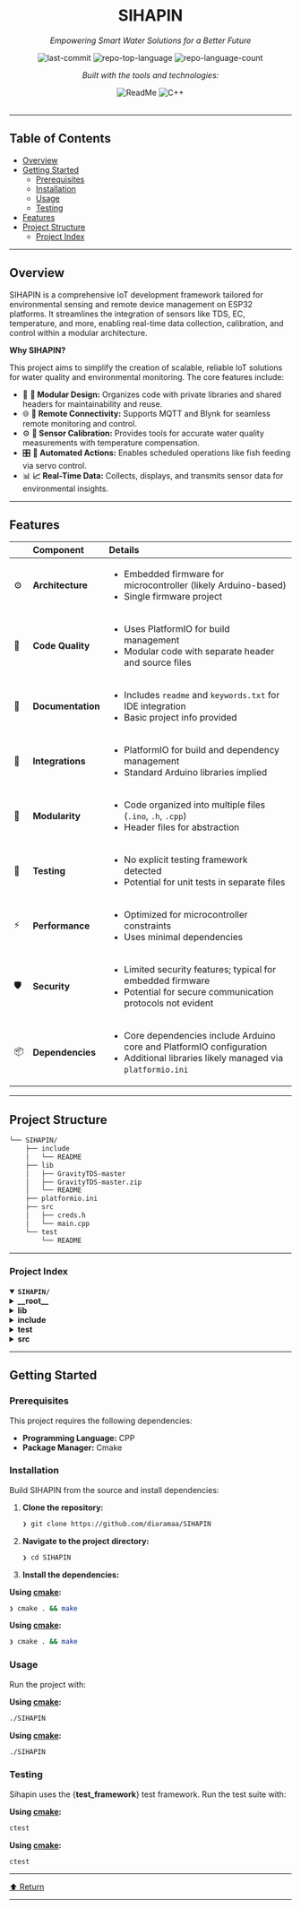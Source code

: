 <div id="top">

<!-- HEADER STYLE: CLASSIC -->
<div align="center">


# SIHAPIN

<em>Empowering Smart Water Solutions for a Better Future</em>

<!-- BADGES -->
<img src="https://img.shields.io/github/last-commit/diaramaa/SIHAPIN?style=flat&logo=git&logoColor=white&color=0080ff" alt="last-commit">
<img src="https://img.shields.io/github/languages/top/diaramaa/SIHAPIN?style=flat&color=0080ff" alt="repo-top-language">
<img src="https://img.shields.io/github/languages/count/diaramaa/SIHAPIN?style=flat&color=0080ff" alt="repo-language-count">

<em>Built with the tools and technologies:</em>

<img src="https://img.shields.io/badge/ReadMe-018EF5.svg?style=flat&logo=ReadMe&logoColor=white" alt="ReadMe">
<img src="https://img.shields.io/badge/C++-00599C.svg?style=flat&logo=C++&logoColor=white" alt="C++">

</div>
<br>

---

## Table of Contents

- [Overview](#overview)
- [Getting Started](#getting-started)
    - [Prerequisites](#prerequisites)
    - [Installation](#installation)
    - [Usage](#usage)
    - [Testing](#testing)
- [Features](#features)
- [Project Structure](#project-structure)
    - [Project Index](#project-index)

---

## Overview

SIHAPIN is a comprehensive IoT development framework tailored for environmental sensing and remote device management on ESP32 platforms. It streamlines the integration of sensors like TDS, EC, temperature, and more, enabling real-time data collection, calibration, and control within a modular architecture.

**Why SIHAPIN?**

This project aims to simplify the creation of scalable, reliable IoT solutions for water quality and environmental monitoring. The core features include:

- 🧩 **🔧 Modular Design:** Organizes code with private libraries and shared headers for maintainability and reuse.
- 🌐 **🚀 Remote Connectivity:** Supports MQTT and Blynk for seamless remote monitoring and control.
- ⚙️ **🔬 Sensor Calibration:** Provides tools for accurate water quality measurements with temperature compensation.
- 🎛️ **🤖 Automated Actions:** Enables scheduled operations like fish feeding via servo control.
- 📊 **📈 Real-Time Data:** Collects, displays, and transmits sensor data for environmental insights.

---

## Features

|      | Component       | Details                                                                                     |
| :--- | :-------------- | :------------------------------------------------------------------------------------------ |
| ⚙️  | **Architecture**  | <ul><li>Embedded firmware for microcontroller (likely Arduino-based)</li><li>Single firmware project</li></ul> |
| 🔩 | **Code Quality**  | <ul><li>Uses PlatformIO for build management</li><li>Modular code with separate header and source files</li></ul> |
| 📄 | **Documentation** | <ul><li>Includes `readme` and `keywords.txt` for IDE integration</li><li>Basic project info provided</li></ul> |
| 🔌 | **Integrations**  | <ul><li>PlatformIO for build and dependency management</li><li>Standard Arduino libraries implied</li></ul> |
| 🧩 | **Modularity**    | <ul><li>Code organized into multiple files (`.ino`, `.h`, `.cpp`)</li><li>Header files for abstraction</li></ul> |
| 🧪 | **Testing**       | <ul><li>No explicit testing framework detected</li><li>Potential for unit tests in separate files</li></ul> |
| ⚡️  | **Performance**   | <ul><li>Optimized for microcontroller constraints</li><li>Uses minimal dependencies</li></ul> |
| 🛡️ | **Security**      | <ul><li>Limited security features; typical for embedded firmware</li><li>Potential for secure communication protocols not evident</li></ul> |
| 📦 | **Dependencies**  | <ul><li>Core dependencies include Arduino core and PlatformIO configuration</li><li>Additional libraries likely managed via `platformio.ini`</li></ul> |

---

## Project Structure

```sh
└── SIHAPIN/
    ├── include
    │   └── README
    ├── lib
    │   ├── GravityTDS-master
    │   ├── GravityTDS-master.zip
    │   └── README
    ├── platformio.ini
    ├── src
    │   ├── creds.h
    │   └── main.cpp
    └── test
        └── README
```

---

### Project Index

<details open>
	<summary><b><code>SIHAPIN/</code></b></summary>
	<!-- __root__ Submodule -->
	<details>
		<summary><b>__root__</b></summary>
		<blockquote>
			<div class='directory-path' style='padding: 8px 0; color: #666;'>
				<code><b>⦿ __root__</b></code>
			<table style='width: 100%; border-collapse: collapse;'>
			<thead>
				<tr style='background-color: #f8f9fa;'>
					<th style='width: 30%; text-align: left; padding: 8px;'>File Name</th>
					<th style='text-align: left; padding: 8px;'>Summary</th>
				</tr>
			</thead>
				<tr style='border-bottom: 1px solid #eee;'>
					<td style='padding: 8px;'><b><a href='https://github.com/diaramaa/SIHAPIN/blob/master/platformio.ini'>platformio.ini</a></b></td>
					<td style='padding: 8px;'>- Defines the configuration for an ESP32-based IoT platform utilizing Arduino framework, integrating various sensors and communication libraries<br>- Facilitates device setup, sensor management, and network connectivity, enabling seamless data collection and remote monitoring within the overall system architecture<br>- Ensures consistent build and deployment processes for the embedded environment.</td>
				</tr>
			</table>
		</blockquote>
	</details>
	<!-- lib Submodule -->
	<details>
		<summary><b>lib</b></summary>
		<blockquote>
			<div class='directory-path' style='padding: 8px 0; color: #666;'>
				<code><b>⦿ lib</b></code>
			<table style='width: 100%; border-collapse: collapse;'>
			<thead>
				<tr style='background-color: #f8f9fa;'>
					<th style='width: 30%; text-align: left; padding: 8px;'>File Name</th>
					<th style='text-align: left; padding: 8px;'>Summary</th>
				</tr>
			</thead>
				<tr style='border-bottom: 1px solid #eee;'>
					<td style='padding: 8px;'><b><a href='https://github.com/diaramaa/SIHAPIN/blob/master/lib/README'>README</a></b></td>
					<td style='padding: 8px;'>- Defines project-specific private libraries, organizing source code into separate directories for modular compilation and linking<br>- Facilitates seamless integration of custom libraries into the overall architecture, enabling efficient code reuse and dependency management within the PlatformIO build system<br>- Ensures clear structure and maintainability of reusable components across the project.</td>
				</tr>
			</table>
			<!-- GravityTDS-master Submodule -->
			<details>
				<summary><b>GravityTDS-master</b></summary>
				<blockquote>
					<div class='directory-path' style='padding: 8px 0; color: #666;'>
						<code><b>⦿ lib.GravityTDS-master</b></code>
					<table style='width: 100%; border-collapse: collapse;'>
					<thead>
						<tr style='background-color: #f8f9fa;'>
							<th style='width: 30%; text-align: left; padding: 8px;'>File Name</th>
							<th style='text-align: left; padding: 8px;'>Summary</th>
						</tr>
					</thead>
						<tr style='border-bottom: 1px solid #eee;'>
							<td style='padding: 8px;'><b><a href='https://github.com/diaramaa/SIHAPIN/blob/master/lib/GravityTDS-master/keywords.txt'>keywords.txt</a></b></td>
							<td style='padding: 8px;'>- Defines syntax highlighting rules for the Gravity TDS sensor library, facilitating clear and consistent code editing<br>- It categorizes keywords, methods, functions, and constants to enhance readability and maintainability within the broader sensor integration framework<br>- This mapping supports developers in efficiently working with the sensors codebase by visually distinguishing key components.</td>
						</tr>
						<tr style='border-bottom: 1px solid #eee;'>
							<td style='padding: 8px;'><b><a href='https://github.com/diaramaa/SIHAPIN/blob/master/lib/GravityTDS-master/GravityTDS.cpp'>GravityTDS.cpp</a></b></td>
							<td style='padding: 8px;'>- Provides an interface for measuring and calibrating waters Total Dissolved Solids (TDS) using an analog sensor<br>- Facilitates sensor initialization, real-time TDS and EC value acquisition, temperature compensation, and calibration via serial commands<br>- Integrates persistent storage for calibration factors, ensuring accurate, consistent readings within the broader water quality monitoring architecture.</td>
						</tr>
						<tr style='border-bottom: 1px solid #eee;'>
							<td style='padding: 8px;'><b><a href='https://github.com/diaramaa/SIHAPIN/blob/master/lib/GravityTDS-master/LICENSE'>LICENSE</a></b></td>
							<td style='padding: 8px;'>- The provided code file contains the license information for the project, specifically the GNU Lesser General Public License (LGPL) version 2.1<br>- Its primary purpose is to define the licensing terms under which the projects code can be used, shared, and modified<br>- Within the overall architecture, this license file ensures that the project remains open and freely accessible, promoting collaboration and reuse, particularly for library components that can be integrated into other software<br>- It underscores the projects commitment to software freedom while clarifying legal permissions and obligations for users and contributors.</td>
						</tr>
						<tr style='border-bottom: 1px solid #eee;'>
							<td style='padding: 8px;'><b><a href='https://github.com/diaramaa/SIHAPIN/blob/master/lib/GravityTDS-master/GravityTDS.h'>GravityTDS.h</a></b></td>
							<td style='padding: 8px;'>- Provides an interface for measuring and calibrating water quality parameters, specifically TDS and EC, using an analog sensor<br>- Facilitates temperature compensation, calibration, and data retrieval, integrating seamlessly into larger water monitoring systems<br>- Supports accurate, real-time water quality assessment within the overall architecture of environmental sensing and IoT-based water management solutions.</td>
						</tr>
					</table>
					<!-- GravityTDSExample Submodule -->
					<details>
						<summary><b>GravityTDSExample</b></summary>
						<blockquote>
							<div class='directory-path' style='padding: 8px 0; color: #666;'>
								<code><b>⦿ lib.GravityTDS-master.GravityTDSExample</b></code>
							<table style='width: 100%; border-collapse: collapse;'>
							<thead>
								<tr style='background-color: #f8f9fa;'>
									<th style='width: 30%; text-align: left; padding: 8px;'>File Name</th>
									<th style='text-align: left; padding: 8px;'>Summary</th>
								</tr>
							</thead>
								<tr style='border-bottom: 1px solid #eee;'>
									<td style='padding: 8px;'><b><a href='https://github.com/diaramaa/SIHAPIN/blob/master/lib/GravityTDS-master/GravityTDSExample/GravityTDSExample.ino'>GravityTDSExample.ino</a></b></td>
									<td style='padding: 8px;'>- Provides functionality to measure and calibrate water TDS levels using an analog sensor, enabling real-time monitoring of water quality<br>- Integrates temperature compensation for accurate readings and supports calibration procedures<br>- Serves as a core component within the larger water quality assessment system, facilitating data collection and analysis for environmental or industrial applications.</td>
								</tr>
							</table>
						</blockquote>
					</details>
				</blockquote>
			</details>
		</blockquote>
	</details>
	<!-- include Submodule -->
	<details>
		<summary><b>include</b></summary>
		<blockquote>
			<div class='directory-path' style='padding: 8px 0; color: #666;'>
				<code><b>⦿ include</b></code>
			<table style='width: 100%; border-collapse: collapse;'>
			<thead>
				<tr style='background-color: #f8f9fa;'>
					<th style='width: 30%; text-align: left; padding: 8px;'>File Name</th>
					<th style='text-align: left; padding: 8px;'>Summary</th>
				</tr>
			</thead>
				<tr style='border-bottom: 1px solid #eee;'>
					<td style='padding: 8px;'><b><a href='https://github.com/diaramaa/SIHAPIN/blob/master/include/README'>README</a></b></td>
					<td style='padding: 8px;'>- Defines shared declarations and macro definitions to facilitate consistent interface management across multiple source files, ensuring maintainability and reducing errors<br>- Serves as a central repository for project-wide header information, streamlining integration and updates within the overall architecture<br>- Enhances modularity by enabling seamless inclusion of common interfaces in the source code.</td>
				</tr>
			</table>
		</blockquote>
	</details>
	<!-- test Submodule -->
	<details>
		<summary><b>test</b></summary>
		<blockquote>
			<div class='directory-path' style='padding: 8px 0; color: #666;'>
				<code><b>⦿ test</b></code>
			<table style='width: 100%; border-collapse: collapse;'>
			<thead>
				<tr style='background-color: #f8f9fa;'>
					<th style='width: 30%; text-align: left; padding: 8px;'>File Name</th>
					<th style='text-align: left; padding: 8px;'>Summary</th>
				</tr>
			</thead>
				<tr style='border-bottom: 1px solid #eee;'>
					<td style='padding: 8px;'><b><a href='https://github.com/diaramaa/SIHAPIN/blob/master/test/README'>README</a></b></td>
					<td style='padding: 8px;'>- Provides guidance for executing and managing unit tests within the PlatformIO environment, ensuring individual MCU modules and related components are verified for correctness<br>- Supports early detection of issues during development, contributing to overall code quality and reliability across the embedded system architecture<br>- Facilitates structured testing practices aligned with the projects modular design.</td>
				</tr>
			</table>
		</blockquote>
	</details>
	<!-- src Submodule -->
	<details>
		<summary><b>src</b></summary>
		<blockquote>
			<div class='directory-path' style='padding: 8px 0; color: #666;'>
				<code><b>⦿ src</b></code>
			<table style='width: 100%; border-collapse: collapse;'>
			<thead>
				<tr style='background-color: #f8f9fa;'>
					<th style='width: 30%; text-align: left; padding: 8px;'>File Name</th>
					<th style='text-align: left; padding: 8px;'>Summary</th>
				</tr>
			</thead>
				<tr style='border-bottom: 1px solid #eee;'>
					<td style='padding: 8px;'><b><a href='https://github.com/diaramaa/SIHAPIN/blob/master/src/main.cpp'>main.cpp</a></b></td>
					<td style='padding: 8px;'>- Facilitates real-time monitoring and control of an integrated environmental sensor system on an ESP32 platform<br>- Collects data from multiple sensors, updates a display, and communicates insights via MQTT and Blynk, enabling remote management of parameters like temperature, humidity, pH, TDS, and energy consumption<br>- Coordinates automated actions such as fish feeding through scheduled servo operations, supporting comprehensive environmental management.</td>
				</tr>
				<tr style='border-bottom: 1px solid #eee;'>
					<td style='padding: 8px;'><b><a href='https://github.com/diaramaa/SIHAPIN/blob/master/src/creds.h'>creds.h</a></b></td>
					<td style='padding: 8px;'>- Defines Wi-Fi credentials and Blynk platform authentication details to enable seamless connectivity and remote control capabilities within the project<br>- Serves as a centralized configuration point, facilitating secure communication between the device and cloud services, and supporting the overall architecture of IoT device management and data exchange.</td>
				</tr>
			</table>
		</blockquote>
	</details>
</details>

---

## Getting Started

### Prerequisites

This project requires the following dependencies:

- **Programming Language:** CPP
- **Package Manager:** Cmake

### Installation

Build SIHAPIN from the source and install dependencies:

1. **Clone the repository:**

    ```sh
    ❯ git clone https://github.com/diaramaa/SIHAPIN
    ```

2. **Navigate to the project directory:**

    ```sh
    ❯ cd SIHAPIN
    ```

3. **Install the dependencies:**

**Using [cmake](https://isocpp.org/):**

```sh
❯ cmake . && make
```
**Using [cmake](https://isocpp.org/):**

```sh
❯ cmake . && make
```

### Usage

Run the project with:

**Using [cmake](https://isocpp.org/):**

```sh
./SIHAPIN
```
**Using [cmake](https://isocpp.org/):**

```sh
./SIHAPIN
```

### Testing

Sihapin uses the {__test_framework__} test framework. Run the test suite with:

**Using [cmake](https://isocpp.org/):**

```sh
ctest
```
**Using [cmake](https://isocpp.org/):**

```sh
ctest
```

---

<div align="left"><a href="#top">⬆ Return</a></div>

---
